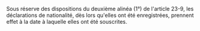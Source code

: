   
Sous réserve des dispositions du deuxième alinéa (1°) de l'article 23-9, les déclarations de nationalité, dès lors qu'elles ont été enregistrées, prennent effet à la date à laquelle elles ont été souscrites.  

  
